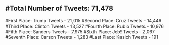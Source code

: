 #Total Number of Tweets: 71,478 
---
#First Place: Trump Tweets - 21,015
#Second Place: Cruz Tweets - 14,446
#Third Place: Clinton Tweets - 13,527
#Fourth Place: Rubio Tweets - 10,976
#Fifth Place: Sanders Tweets - 7,975
#Sixth Place: Jeb! Tweets - 2,067
#Seventh Place: Carson Tweets - 1,283
#Last Place: Kasich Tweets - 191
